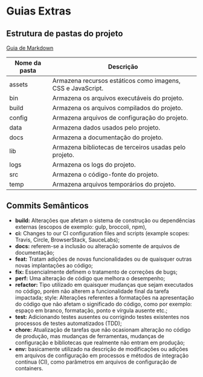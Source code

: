 # Guias Extras

## Estrutura de pastas do projeto

[Guia de Markdown](https://docs.github.com/en/get-started/writing-on-github/getting-started-with-writing-and-formatting-on-github/basic-writing-and-formatting-syntax)

<div style="text-align: center;">

  | Nome da pasta | Descrição |
  |---|---|
  | assets | Armazena recursos estáticos como imagens, CSS e JavaScript. |
  | bin | Armazena os arquivos executáveis do projeto. |
  | build | Armazena os arquivos compilados do projeto. |
  | config | Armazena arquivos de configuração do projeto. |
  | data | Armazena dados usados pelo projeto. |
  | docs | Armazena a documentação do projeto. |
  | lib | Armazena bibliotecas de terceiros usadas pelo projeto. |
  | logs | Armazena os logs do projeto. |
  | src | Armazena o código-fonte do projeto. |
  | temp | Armazena arquivos temporários do projeto. |
</div>

## Commits Semânticos

- __build:__ Alterações que afetam o sistema de construção ou dependências externas (escopos de exemplo: gulp, broccoli, npm),
- __ci:__ Changes to our CI configuration files and scripts (example scopes: Travis, Circle, BrowserStack, SauceLabs);
- __docs:__ referem-se a inclusão ou alteração somente de arquivos de documentação;
- __feat:__ Tratam adições de novas funcionalidades ou de quaisquer outras novas implantações ao código;
- __fix:__ Essencialmente definem o tratamento de correções de bugs;
- __perf:__ Uma alteração de código que melhora o desempenho;
- __refactor:__ Tipo utilizado em quaisquer mudanças que sejam executados no código, porém não alterem a funcionalidade final da tarefa impactada;
style: Alterações referentes a formatações na apresentação do código que não afetam o significado do código, como por exemplo: espaço em branco, formatação, ponto e vírgula ausente etc.;
- __test:__ Adicionando testes ausentes ou corrigindo testes existentes nos processos de testes automatizados (TDD);
- __chore:__ Atualização de tarefas que não ocasionam alteração no código de produção, mas mudanças de ferramentas, mudanças de configuração e bibliotecas que realmente não entram em produção;
- __env:__ basicamente utilizado na descrição de modificações ou adições em arquivos de configuração em processos e métodos de integração contínua (CI), como parâmetros em arquivos de configuração de containers.